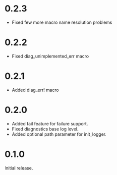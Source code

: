 0.2.3
=====

* Fixed few more macro name resolution problems

0.2.2
=====

* Fixed diag_unimplemented_err macro

0.2.1
=====

* Added diag_err! macro

0.2.0
=====

* Added fail feature for failure support.
* Fixed diagnostics base log level.
* Added optional path parameter for init_logger.

0.1.0
=====

Initial release.